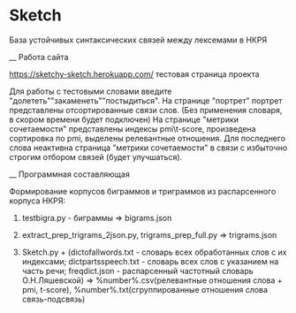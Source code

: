# Sketch
База устойчивых синтаксических связей между лексемами в НКРЯ

__
Работа сайта

https://sketchy-sketch.herokuapp.com/  тестовая страница проекта

Для работы с тестовыми словами введите "долететь"\"закаменеть"\"постыдиться". 
На странице "портрет" портрет представлены отсортированные связи слов. (Без применения словаря, в скором времени будет подключен)
На странице "метрики сочетаемости" представлены индексы pmi\t-score, произведена сортировка по pmi, выделены релевантные отношения.
Для последнего слова неактивна страница "метрики сочетаемости" в связи с избыточно строгим отбором связей (будет улучшаться).

__
Программная составляющая

Формирование корпусов биграммов и триграммов из распарсенного корпуса НКРЯ:
1. testbigra.py - биграммы => bigrams.json
2. extract_prep_trigrams_2json.py, trigrams_prep_full.py => trigrams.json

3. Sketch.py + 
(dictofallwords.txt - словарь всех обработанных слов с их индексами;
dictpartsspeech.txt - словарь всех слов с указанием на часть речи;
freqdict.json - распарсенный частотный словарь О.Н.Ляшевской)
=> %number%.csv(релевантные отношения слова + pmi, t-score), %number%.txt(сгруппированные отношения слова связь-подсвязь)
